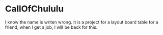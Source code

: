 # CallOfChululu 
I know the name is writen wrong. It is a project for a layout board table for a friend, when I get a job, I will be back for this.
